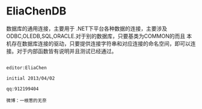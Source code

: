 EliaChenDB
==========

数据库的通用连接，主要用于 .NET下平台各种数据的连接，主要涉及ODBC,OLEDB,SQL,ORACLE.对于别的数据库，只要基类为COMMON的而且
本机存在数据库连接的驱动，只要提供连接字符串和对应连接的命名空间，即可以连接。对于内部函数皆有说明并且测试已经通过。
                                          
                                                                                              editor:EliaChen 
                                                                                              initial 2013/04/02
                                                                                              qq:912199404
                                                                                              微博：一根葱的无奈
